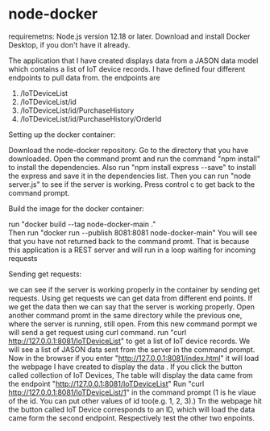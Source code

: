 # node-docker
requiremetns:
Node.js version 12.18 or later.
Download and install Docker Desktop, if you don't have it already.

The application that I have created displays data from a JASON data model which contains a list of IoT device records. I have defined four different endpoints to pull data from.
the endpoints are 
1) /IoTDeviceList
2) /IoTDeviceList/id
3) /IoTDeviceList/id/PurchaseHistory
4) /IoTDeviceList/id/PurchaseHistory/OrderId

Setting up the docker container:

Download the node-docker repository.
Go to the directory that you have downloaded.
Open the command promt and run the command "npm install" to install the dependencies.
Also run "npm install express --save" to install the express and save it in the dependencies list.
Then you can run "node server.js" to see if the server is working.
Press control c to get back to the command prompt.

Build the image for the docker container:

run "docker build --tag node-docker-main ."  
Then run "docker run --publish 8081:8081 node-docker-main"
You will see that you have not returned back to the command promt. That is because this application is a REST server and will run in a loop waiting for incoming requests 

Sending get requests:

we can see if the server is working properly in the container by sending get requests. Using get requests we can get data from different end points. If we get the data then we can say that the server is working properly.
Open another command promt in the same directory while the previous one, where the server is running, still open. From this new command pormpt we will send a get request using curl command.
run "curl http://127.0.0.1:8081/IoTDeviceList" to get a list of IoT device records.
We will see a list of JASON data sent from the server in the command prompt.
Now in the browser if you enter "http://127.0.0.1:8081/index.html" it will load the webpage I have created to display the data .
If you click the button called collection of IoT Devices, The table will display the data came from the endpoint "http://127.0.0.1:8081/IoTDeviceList"
Run "curl http://127.0.0.1:8081/IoTDeviceList/1" in the command prompt (1 is he vlaue of the id. You can put other values of id too(e.g. 1, 2, 3).)
Tn the webpage hit the button called IoT Device corresponds to an ID, which will load the data came form the second endpoint.
Respectively test the other two enpoints.
